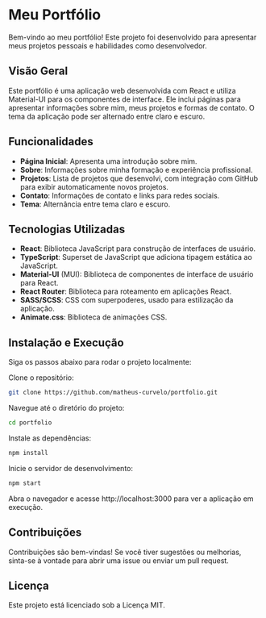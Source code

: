 # Meu Portfólio

Bem-vindo ao meu portfólio! Este projeto foi desenvolvido para apresentar meus projetos pessoais e habilidades como desenvolvedor.

## Visão Geral

Este portfólio é uma aplicação web desenvolvida com React e utiliza Material-UI para os componentes de interface. Ele inclui páginas para apresentar informações sobre mim, meus projetos e formas de contato. O tema da aplicação pode ser alternado entre claro e escuro.

## Funcionalidades

- **Página Inicial**: Apresenta uma introdução sobre mim.
- **Sobre**: Informações sobre minha formação e experiência profissional.
- **Projetos**: Lista de projetos que desenvolvi, com integração com GitHub para exibir automaticamente novos projetos.
- **Contato**: Informações de contato e links para redes sociais.
- **Tema**: Alternância entre tema claro e escuro.

## Tecnologias Utilizadas

- **React**: Biblioteca JavaScript para construção de interfaces de usuário.
- **TypeScript**: Superset de JavaScript que adiciona tipagem estática ao JavaScript.
- **Material-UI** (MUI): Biblioteca de componentes de interface de usuário para React.
- **React Router**: Biblioteca para roteamento em aplicações React.
- **SASS/SCSS**: CSS com superpoderes, usado para estilização da aplicação.
- **Animate.css**: Biblioteca de animações CSS.

## Instalação e Execução
Siga os passos abaixo para rodar o projeto localmente:

Clone o repositório:

```bash
git clone https://github.com/matheus-curvelo/portfolio.git
```

Navegue até o diretório do projeto:

```bash
cd portfolio
```

Instale as dependências:

```bash
npm install
```

Inicie o servidor de desenvolvimento:

```bash
npm start
```

Abra o navegador e acesse http://localhost:3000 para ver a aplicação em execução.

## Contribuições

Contribuições são bem-vindas! Se você tiver sugestões ou melhorias, sinta-se à vontade para abrir uma issue ou enviar um pull request.

## Licença
Este projeto está licenciado sob a Licença MIT.
